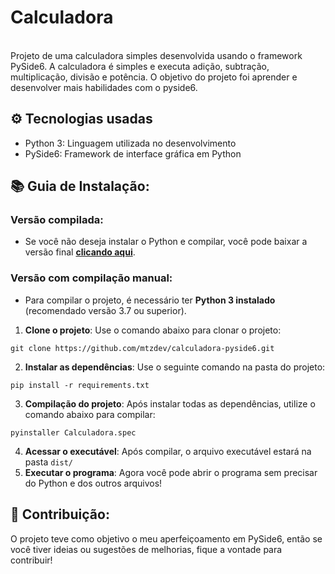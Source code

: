 # Calculadora
<br>
Projeto de uma calculadora simples desenvolvida usando o framework PySide6. A calculadora é simples e executa adição, subtração, multiplicação, divisão e potência. O objetivo do projeto foi aprender e desenvolver mais habilidades com o pyside6.

## ⚙️ Tecnologias usadas
- Python 3: Linguagem utilizada no desenvolvimento
- PySide6: Framework de interface gráfica em Python

## 📚 Guia de Instalação:
### Versão compilada:
- Se você não deseja instalar o Python e compilar, você pode baixar a versão final [**clicando aqui**](https://github.com/mtzdev/calculadora-pyside6/releases).
### Versão com compilação manual:
- Para compilar o projeto, é necessário ter **Python 3 instalado** (recomendado versão 3.7 ou superior).
1. **Clone o projeto**: Use o comando abaixo para clonar o projeto:
```
git clone https://github.com/mtzdev/calculadora-pyside6.git
```
2. **Instalar as dependências**: Use o seguinte comando na pasta do projeto:
```
pip install -r requirements.txt
```
3. **Compilação do projeto**: Após instalar todas as dependências, utilize o comando abaixo para compilar:
```
pyinstaller Calculadora.spec
```
4. **Acessar o executável**: Após compilar, o arquivo executável estará na pasta `dist/`
5. **Executar o programa**: Agora você pode abrir o programa sem precisar do Python e dos outros arquivos!

## 🔧 Contribuição:
O projeto teve como objetivo o meu aperfeiçoamento em PySide6, então se você tiver ideias ou sugestões de melhorias, fique a vontade para contribuir!
